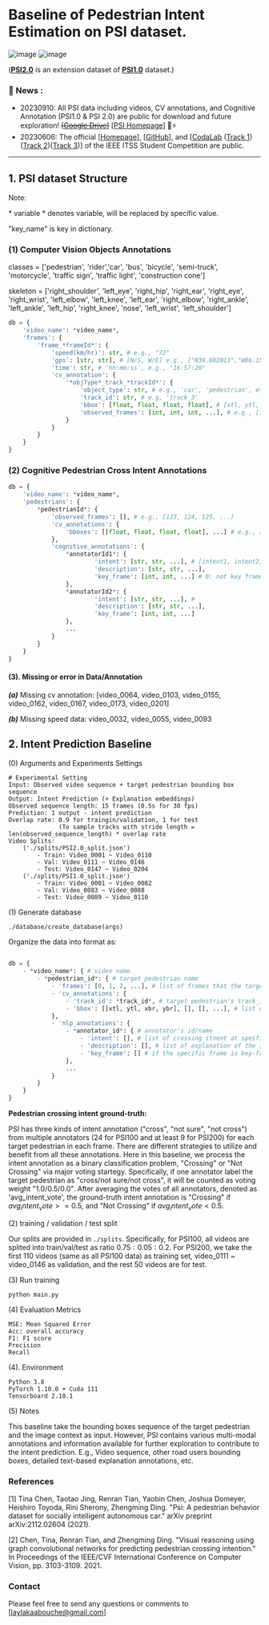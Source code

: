 
# Baseline of Pedestrian Intent Estimation on PSI dataset.

![image](./images/sample1.png)
![image](./images/sample2.png)

([**PSI2.0**](https://github.com/PSI-Intention2022/PSI-Dataset) is an extension dataset of [**PSI1.0**](http://situated-intent.net/) dataset.)

### :bookmark: News :
- 20230910: All PSI data including videos, CV annotations, and Cognitive Annotation (PSI1.0 & PSI 2.0) are public for download and future exploration! ~~[[Google Drive]()]~~ [[PSI Homepage](http://pedestriandataset.situated-intent.net)] :sparkler::zap:
- 20230606: The official [[Homepage](https://psi-intention2022.github.io)], [[GitHub](https://github.com/PSI-Intention2022/PSI-Competition)], and [[CodaLab]() ([Track 1](https://codalab.lisn.upsaclay.fr/competitions/13808#phases))([Track 2](https://codalab.lisn.upsaclay.fr/competitions/13812?secret_key=7a566b48-693d-47cf-9de8-d43e6b6fa512#phases))([Track 3](https://codalab.lisn.upsaclay.fr/competitions/13818?secret_key=bc6903e6-0a62-4df2-bb14-b31ae7b40a63#participate))] of the IEEE ITSS Student Competition are public. 

---

## 1. PSI dataset Structure

Note: 

\* variable \* denotes variable, will be replaced by specific value. 

"key_name" is key in dictionary. 

### (1) Computer Vision Objects Annotations
classes = ['pedestrian', 'rider','car', 'bus', 'bicycle', 'semi-truck', 'motorcycle', 
           'traffic sign', 'traffic light', 'construction cone'] 

skeleton = ['right_shoulder', 'left_eye', 'right_hip', 'right_ear', 'right_eye', 'right_wrist', 'left_elbow', 
            'left_knee', 'left_ear', 'right_elbow', 'right_ankle', 'left_ankle', 'left_hip',
            'right_knee', 'nose', 'left_wrist', 'left_shoulder']

```python
db = {
	'video_name': *video_name*,
	'frames': {
		'frame_*frameId*': {
			'speed(km/hr)': str, # e.g., "72"
			'gps': [str, str], # [N/S, W/E] e.g., ["N39.602013","W86.159046"]
			'time': str, # 'hh:mm:ss', e.g., "16:57:20"
			'cv_annotation': {
				'*objType*_track_*trackId*': {
					'object_type': str, # e.g., 'car', 'pedestrian', etc.
					'track_id': str, # e.g, 'track_3'
					'bbox': [float, float, float, float], # [xtl, ytl, xbr, ybr]
					'observed_frames': [int, int, int, ...], # e.g., [153, 154, 155, ...]
				}
			}
		}
	}
}
```

### (2) Cognitive Pedestrian Cross Intent Annotations
```python
db = {
	'video_name': *video_name*,
	'pedestrians': {
		*pedestrianId*: {
			'observed_frames': [], # e.g., [123, 124, 125, ...]
			'cv_annotations': {
				'bboxes': [[float, float, float, float], ...] # e.g., [box1, box2, box3, ...]
			},
			'cognitive_annotations': {
				*annotatorId1*: {
						'intent': [str, str, ...], # [intent1, intent2, ...], ['not_sure', 'cross', 'not_cross']
						'description': [str, str, ...],
						'key_frame': [int, int, ...] # 0: not key frame, 1: key frame 
				},
				*annotatorId2*: {
						'intent': [str, str, ...], # 
						'description': [str, str, ...], 
						'key_frame': [int, int, ...]
				},
                ...
			}
		}
	}
}
```

#### (3). Missing or error in Data/Annotation 
***(a)***
Missing cv annotation: [video_0064, video_0103, video_0155, video_0162, video_0167, video_0173, video_0201]

***(b)***
Missing speed data:  video_0032, video_0055, video_0093


## 2. Intent Prediction Baseline
(0) Arguments and Experiments Settings

```buildoutcfg
# Experimental Setting
Input: Observed video sequence + target pedestrian bounding box sequence
Output: Intent Prediction (+ Explanation embeddings)
Observed sequence length: 15 frames (0.5s for 30 fps)
Prediction: 1 output - intent prediction
Overlap rate: 0.9 for traingin/validation, 1 for test 
              (To sample tracks with stride length = len(observed_sequence_length) * overlap rate
Video Splits: 
    ('./splits/PSI2.0_split.json')
        - Train: Video_0001 ~ Video_0110
        - Val: Video_0111 ~ Video_0146
        - Test: Video_0147 ~ Video_0204
    ('./splits/PSI1.0_split.json')
        - Train: Video_0001 ~ Video_0082
        - Val: Video_0083 ~ Video_0088
        - Test: Video_0089 ~ Video_0110
```

(1) Generate database
```buildoutcfg
./database/create_database(args)
```
Organize the data into format as:
```python

db = {
    - *video_name*: { # video name
        - *pedestrian_id*: { # target pedestrian name
            - 'frames': [0, 1, 2, ...], # list of frames that the target pedestrian appear
            - 'cv_annotations': {
                - 'track_id': *track_id*, # target pedestrian's track_id, obtained from raw annoation
                - 'bbox': [[xtl, ytl, xbr, ybr], [], [], ...], # list of bounding boxes of the target pedestrian appeared
            },
            - 'nlp_annotations': {
                - *annotator_id*: { # annotator's id/name
                    - 'intent': [], # list of crossing itnent at speific frame, extended from key-frame annotations 
                    - 'description': [], # list of explanation of the intent estimation for every frame from the current annotator_id
                    - 'key_frame': [] # if the specific frame is key-frame, directly annotated by the annotator. 0-NOT key-frame, 1-key-frame
                },
                ...
            }
        }
    }
}
```

**Pedestrian crossing intent ground-truth:**

PSI has three kinds of intent annotation ("cross", "not sure", "not cross") from multiple annotators 
(24 for PSI100 and at least 9 for PSI200) for each target pedestrian in each frame. There are different
strategies to utilize and benefit from all these annotations. Here in this baseline, we process the intent annotation
as a binary classification problem, "Crossing" or "Not Crossing" via major voting startegy. Specifically, if one annotator
label the target pedestrian as "cross/not sure/not cross", it will be counted as voting weight "1.0/0.5/0.0". After averaging
the votes of all annotators, denoted as 'avg_intent_vote', the ground-truth intent annotation is "Crossing" if $avg_intent_vote >= 0.5$, and
"Not Crossing" if $avg_intent_vote < 0.5$.

(2) training / validation / test split

Our splits are provided in ```./splits```. Specifically, for PSI100, all videos are splited into train/val/test as ratio 
$0.75:0.05:0.2$. For PSI200, we take the first 110 videos (same as all PSI100 data) as training set, video_0111 ~ video_0146
as validation, and the rest 50 videos are for test. 


(3) Run training
```shell
python main.py
```

(4) Evaluation Metrics
```buildoutcfg
MSE: Mean Squared Error
Acc: overall accuracy
F1: F1 score
Precision
Recall
```
<!-- |Dataset|split|Acc|mAcc|F1 |
|:---|:---|:---|:---|:---|
|PSI2.0|val|65.12|56.49|54.01|
|PSI2.0|test|58.37|51.54|47.87|
|PSI1.0|val|69.26|50.90|50.86|
|PSI1.0|test|63.56|53.13|50.55| -->

(4). Environment
```buildoutcfg
Python 3.8
PyTorch 1.10.0 + Cuda 111
Tensorboard 2.10.1
```

(5) Notes

This baseline take the bounding boxes sequence of the target pedestrian and the image context as input. However, PSI contains various
multi-modal annotations and information available for further exploration to contribute to the intent prediction. E.g.,
Video sequence, other road users bounding boxes, detailed text-based explanation annotations, etc.

### References 

[1] Tina Chen, Taotao Jing, Renran Tian, Yaobin Chen, Joshua Domeyer, Heishiro Toyoda, Rini Sherony, Zhengming Ding. "Psi: A pedestrian behavior dataset for socially intelligent autonomous car." arXiv preprint arXiv:2112.02604 (2021). 

[2] Chen, Tina, Renran Tian, and Zhengming Ding. "Visual reasoning using graph convolutional networks for predicting pedestrian crossing intention." In Proceedings of the IEEE/CVF International Conference on Computer Vision, pp. 3103-3109. 2021. 


### Contact 

Please feel free to send any questions or comments to [laylakaabouche@gmail.com]

